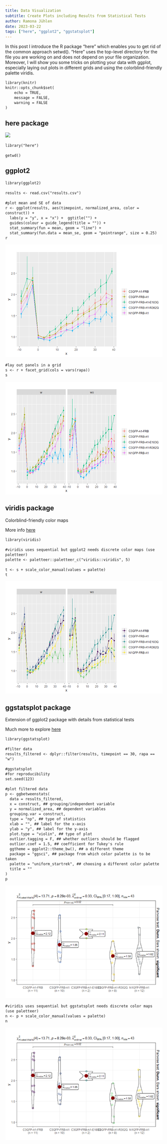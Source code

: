 ```yaml
---
title: Data Visualization
subtitle: Create Plots including Results from Statistical Tests
author: Ramona Jühlen
date: 2023-03-22
tags: ["here", "ggplot2", "ggstatsplot"]
---
```


In this post I introduce the R package “here” which enables you to get
rid of the common approach setwd(). “Here” uses the top-level directory
for the file you are working on and does not depend on your file
organization. Moreover, I will show you some tricks on plotting your
data with ggplot, especially laying out plots in different grids and
using the colorblind-friendly palette viridis.

    library(knitr)
    knitr::opts_chunk$set(
        echo = TRUE,
        message = FALSE,
        warning = FALSE
    )

## here package

![](https://raw.githubusercontent.com/allisonhorst/stats-illustrations/master/rstats-artwork/here.png)

    library("here")

    getwd()

## ggplot2

    library(ggplot2)

    results <- read.csv("results.csv")

    #plot mean and SE of data
    r <- ggplot(results, aes(timepoint, normalized_area, color = construct)) +
      labs(y = "y", x = "x") +  ggtitle("") +
      guides(colour = guide_legend(title = "")) +
      stat_summary(fun = mean, geom = "line") +
      stat_summary(fun.data = mean_se, geom = "pointrange", size = 0.25)
    r

![](exp_livecell_html_files/figure-markdown_strict/ggplot2-1.png)

    #lay out panels in a grid
    s <- r + facet_grid(cols = vars(rapa))
    s

![](exp_livecell_html_files/figure-markdown_strict/ggplot2-2.png)

## viridis package

Colorblind-friendly color maps

More info
[here](https://cran.r-project.org/web/packages/viridis/vignettes/intro-to-viridis.html)

    library(viridis)

    #viridis uses sequential but ggplot2 needs discrete color maps (use paletteer)
    palette <- paletteer::paletteer_c("viridis::viridis", 5)

    t <- s + scale_color_manual(values = palette)
    t

![](exp_livecell_html_files/figure-markdown_strict/viridis-1.png)

## ggstatsplot package

Extension of ggplot2 package with details from statistical tests

Much more to explore
[here](https://indrajeetpatil.github.io/ggstatsplot/index.html)

    library(ggstatsplot)

    #filter data
    results_filtered <- dplyr::filter(results, timepoint == 30, rapa == "w")

    #ggstatsplot
    #for reproducibility
    set.seed(123)

    #plot filtered data
    p <- ggbetweenstats(
      data = results_filtered,
      x = construct, ## grouping/independent variable
      y = normalized_area, ## dependent variables
      grouping.var = construct,
      type = "np", ## type of statistics
      xlab = "", ## label for the x-axis
      ylab = "y", ## label for the y-axis
      plot.type = "violin", ## type of plot
      outlier.tagging = F, ## whether outliers should be flagged
      outlier.coef = 1.5, ## coefficient for Tukey's rule
      ggtheme = ggplot2::theme_bw(), ## a different theme
      package = "ggsci", ## package from which color palette is to be taken
      palette = "uniform_startrek", ## choosing a different color palette
      title = ""
    )
    p

![](exp_livecell_html_files/figure-markdown_strict/ggstatsplot-1.png)

    #viridis uses sequential but ggstatsplot needs discrete color maps (use paletteer)
    n <- p + scale_color_manual(values = palette)
    n

![](exp_livecell_html_files/figure-markdown_strict/ggstatsplot-2.png)
